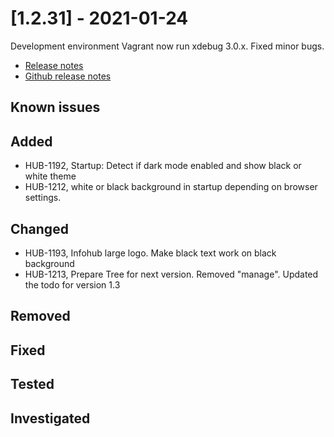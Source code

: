 # [1.2.31] - 2021-01-24

Development environment Vagrant now run xdebug 3.0.x. Fixed minor bugs.

* [Release notes](main,release_v1_v1v2_v1v2v31)
* [Github release notes](https://github.com/peterlembke/infohub/releases/tag/v1.2.31)

## Known issues

## Added
* HUB-1192, Startup: Detect if dark mode enabled and show black or white theme
* HUB-1212, white or black background in startup depending on browser settings.

## Changed
* HUB-1193, Infohub large logo. Make black text work on black background
* HUB-1213, Prepare Tree for next version. Removed "manage". Updated the todo for version 1.3

## Removed

## Fixed

## Tested

## Investigated
